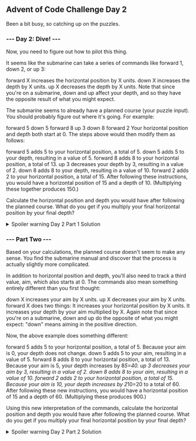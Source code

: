 ## Advent of Code Challenge Day 2

Been a bit busy, so catching up on the puzzles.

### --- Day 2: Dive! ---

Now, you need to figure out how to pilot this thing.

It seems like the submarine can take a series of commands like forward 1, down 2, or up 3:

forward X increases the horizontal position by X units.
down X increases the depth by X units.
up X decreases the depth by X units.
Note that since you're on a submarine, down and up affect your depth, and so they have the opposite result of what you might expect.

The submarine seems to already have a planned course (your puzzle input). You should probably figure out where it's going. For example:

forward 5
down 5
forward 8
up 3
down 8
forward 2
Your horizontal position and depth both start at 0. The steps above would then modify them as follows:

forward 5 adds 5 to your horizontal position, a total of 5.
down 5 adds 5 to your depth, resulting in a value of 5.
forward 8 adds 8 to your horizontal position, a total of 13.
up 3 decreases your depth by 3, resulting in a value of 2.
down 8 adds 8 to your depth, resulting in a value of 10.
forward 2 adds 2 to your horizontal position, a total of 15.
After following these instructions, you would have a horizontal position of 15 and a depth of 10. (Multiplying these together produces 150.)

Calculate the horizontal position and depth you would have after following the planned course. What do you get if you multiply your final horizontal position by your final depth?

<details>
<summary>Spoiler warning Day 2 Part 1 Solution</summary>
<pre><code>
USE TestDB;
GO

DROP TABLE IF EXISTS advent2;

CREATE TABLE advent2
(
    RecordID INT IDENTITY,
    Direction VARCHAR(10),
    Distance INT
);
GO

SELECT FinalPosition.Horizontal * FinalPosition.Depth HorizontalTimesDepth
FROM
(
    SELECT SUM(   CASE
                      WHEN Direction = 'forward' THEN
                          Distance
                      ELSE
                          0
                  END
              ) AS Horizontal,
           SUM(   CASE
                      WHEN Direction = 'down' THEN
                          Distance
                      WHEN Direction = 'up' THEN
                          Distance * -1
                      ELSE
                          0
                  END
              ) AS Depth
    FROM dbo.advent2
) AS FinalPosition;
</code></pre>
</details>


### --- Part Two ---

Based on your calculations, the planned course doesn't seem to make any sense. You find the submarine manual and discover that the process is actually slightly more complicated.

In addition to horizontal position and depth, you'll also need to track a third value, aim, which also starts at 0. The commands also mean something entirely different than you first thought:

down X increases your aim by X units.
up X decreases your aim by X units.
forward X does two things:
It increases your horizontal position by X units.
It increases your depth by your aim multiplied by X.
Again note that since you're on a submarine, down and up do the opposite of what you might expect: "down" means aiming in the positive direction.

Now, the above example does something different:

forward 5 adds 5 to your horizontal position, a total of 5. Because your aim is 0, your depth does not change.
down 5 adds 5 to your aim, resulting in a value of 5.
forward 8 adds 8 to your horizontal position, a total of 13. Because your aim is 5, your depth increases by 8*5=40.
up 3 decreases your aim by 3, resulting in a value of 2.
down 8 adds 8 to your aim, resulting in a value of 10.
forward 2 adds 2 to your horizontal position, a total of 15. Because your aim is 10, your depth increases by 2*10=20 to a total of 60.
After following these new instructions, you would have a horizontal position of 15 and a depth of 60. (Multiplying these produces 900.)

Using this new interpretation of the commands, calculate the horizontal position and depth you would have after following the planned course. What do you get if you multiply your final horizontal position by your final depth?


<details>  
<summary>Spoiler warning Day 2 Part 2 Solution</summary>
<pre><code>  
USE TestDB;
GO

SELECT SUM(FinalPosition.Horizontal) * SUM(FinalPosition.DepthChange) AS HorizontalTimesDepth
FROM
(
    SELECT CourseAdjustments.Horizontal,
           CourseAdjustments.AimAdjust,
           CourseAdjustments.CurrentAim,
           CourseAdjustments.Horizontal * CourseAdjustments.CurrentAim AS DepthChange
    FROM
    (
        SELECT AimMovement.Horizontal,
               AimMovement.AimAdjust,
               SUM(AimMovement.AimAdjust) OVER (ORDER BY RecordID ROWS UNBOUNDED PRECEDING) AS CurrentAim
        FROM
        (
            SELECT RecordID,
                   CASE
                       WHEN Direction = 'forward' THEN
                           Distance
                       ELSE
                           0
                   END AS Horizontal,
                   CASE
                       WHEN Direction = 'down' THEN
                           Distance
                       WHEN Direction = 'up' THEN
                           Distance * -1
                       ELSE
                           0
                   END AS AimAdjust
            FROM dbo.advent2
        ) AS AimMovement
    ) AS CourseAdjustments
) FinalPosition;
</code></pre>
</details>
